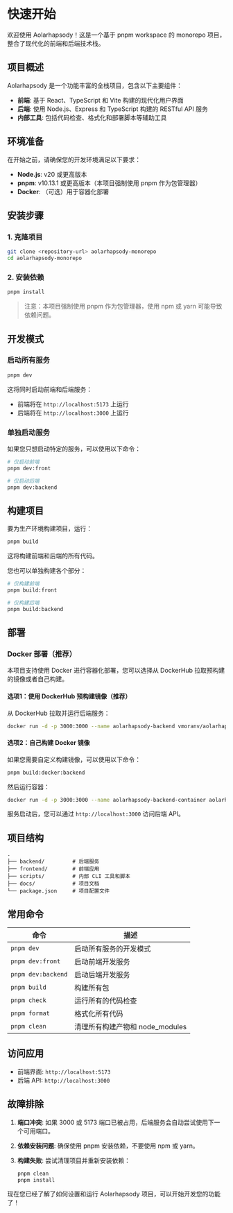 # 快速开始

欢迎使用 Aolarhapsody！这是一个基于 pnpm workspace 的 monorepo 项目，整合了现代化的前端和后端技术栈。

## 项目概述

Aolarhapsody 是一个功能丰富的全栈项目，包含以下主要组件：

- **前端**: 基于 React、TypeScript 和 Vite 构建的现代化用户界面
- **后端**: 使用 Node.js、Express 和 TypeScript 构建的 RESTful API 服务
- **内部工具**: 包括代码检查、格式化和部署脚本等辅助工具

## 环境准备

在开始之前，请确保您的开发环境满足以下要求：

- **Node.js**: v20 或更高版本
- **pnpm**: v10.13.1 或更高版本（本项目强制使用 pnpm 作为包管理器）
- **Docker**: （可选）用于容器化部署

## 安装步骤

### 1. 克隆项目

```bash
git clone <repository-url> aolarhapsody-monorepo
cd aolarhapsody-monorepo
```

### 2. 安装依赖

```bash
pnpm install
```

> 注意：本项目强制使用 pnpm 作为包管理器，使用 npm 或 yarn 可能导致依赖问题。

## 开发模式

### 启动所有服务

```bash
pnpm dev
```

这将同时启动前端和后端服务：

- 前端将在 `http://localhost:5173` 上运行
- 后端将在 `http://localhost:3000` 上运行

### 单独启动服务

如果您只想启动特定的服务，可以使用以下命令：

```bash
# 仅启动前端
pnpm dev:front

# 仅启动后端
pnpm dev:backend
```

## 构建项目

要为生产环境构建项目，运行：

```bash
pnpm build
```

这将构建前端和后端的所有代码。

您也可以单独构建各个部分：

```bash
# 仅构建前端
pnpm build:front

# 仅构建后端
pnpm build:backend
```

## 部署

### Docker 部署（推荐）

本项目支持使用 Docker 进行容器化部署，您可以选择从 DockerHub 拉取预构建的镜像或者自己构建。

#### 选项1：使用 DockerHub 预构建镜像（推荐）

从 DockerHub 拉取并运行后端服务：

```bash
docker run -d -p 3000:3000 --name aolarhapsody-backend vmoranv/aolarhapsody-backend
```

#### 选项2：自己构建 Docker 镜像

如果您需要自定义构建镜像，可以使用以下命令：

```bash
pnpm build:docker:backend
```

然后运行容器：

```bash
docker run -d -p 3000:3000 --name aolarhapsody-backend-container aolarhapsody-backend
```

服务启动后，您可以通过 `http://localhost:3000` 访问后端 API。

## 项目结构

```
.
├── backend/         # 后端服务
├── frontend/        # 前端应用
├── scripts/         # 内部 CLI 工具和脚本
├── docs/            # 项目文档
└── package.json     # 项目配置文件
```

## 常用命令

| 命令               | 描述                            |
| ------------------ | ------------------------------- |
| `pnpm dev`         | 启动所有服务的开发模式          |
| `pnpm dev:front`   | 启动前端开发服务                |
| `pnpm dev:backend` | 启动后端开发服务                |
| `pnpm build`       | 构建所有包                      |
| `pnpm check`       | 运行所有的代码检查              |
| `pnpm format`      | 格式化所有代码                  |
| `pnpm clean`       | 清理所有构建产物和 node_modules |

## 访问应用

- 前端界面: `http://localhost:5173`
- 后端 API: `http://localhost:3000`

## 故障排除

1. **端口冲突**: 如果 3000 或 5173 端口已被占用，后端服务会自动尝试使用下一个可用端口。

2. **依赖安装问题**: 确保使用 pnpm 安装依赖，不要使用 npm 或 yarn。

3. **构建失败**: 尝试清理项目并重新安装依赖：
   ```bash
   pnpm clean
   pnpm install
   ```

现在您已经了解了如何设置和运行 Aolarhapsody 项目，可以开始开发您的功能了！
